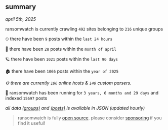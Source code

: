 
## summary
_april 5th, 2025_

ransomwatch is currently crawling `492` sites belonging to `216` unique groups

⏲ there have been `9` posts within the `last 24 hours`

🦈 there have been `28` posts within the `month of april`

🪐 there have been `1021` posts within the `last 90 days`

🏚 there have been `1066` posts within the `year of 2025`

_⚙️ there are currently `106` online hosts & `140` custom parsers._

🦕 ransomwatch has been running for `3 years, 6 months and 29 days` and indexed `15697` posts

_all data  [(groups)](http://ransomwhat.telemetry.ltd/groups) and [(posts)](http://ransomwhat.telemetry.ltd/posts) is available in JSON (updated hourly)_

> ransomwatch is fully [open source](https://github.com/joshhighet/ransomwatch#ransomwatch--). please consider [sponsoring](https://github.com/sponsors/joshhighet) if you find it useful!

